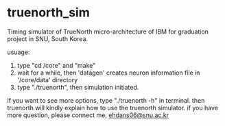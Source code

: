 # truenorth_sim
Timing simulator of TrueNorth micro-architecture of IBM for graduation project in SNU, South Korea.

usuage:
1. type "cd /core" and "make"
2. wait for a while, then 'datagen' creates neuron information file in '/core/data' directory
3. type "./truenorth", then simulation initiated.


if you want to see more options, type "./truenorth -h" in terminal.
then truenorth will kindly explain how to use the truenorth simulator.
if you have more question, please connect me, ehdans06@snu.ac.kr
